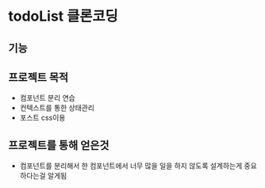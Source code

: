 # todoList 클론코딩

## 기능

## 프로젝트 목적
 * 컴포넌트 분리 연습
 * 컨텍스트를 통한 상태관리
 * 포스트 css이용 
 
## 프로젝트를 통해 얻은것
* 컴포넌트를 분리해서 한 컴포넌트에서 너무 많을 일을 하지 않도록 설계하는게 중요하다는걸 알게됨

